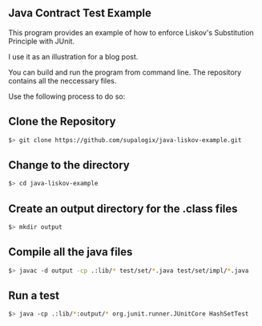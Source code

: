 Java Contract Test Example
--------------------------

This program provides an example of how to enforce Liskov's Substitution Principle with JUnit.

I use it as an illustration for a blog post.

You can build and run the program from command line. The repository contains all the neccessary files.

Use the following process to do so:

Clone the Repository
--------------------

```bash
$> git clone https://github.com/supalogix/java-liskov-example.git
```

Change to the directory
-----------------------

```bash
$> cd java-liskov-example
```

Create an output directory for the .class files
-----------------------------------------------

```bash
$> mkdir output
```

Compile all the java files
--------------------------

```bash
$> javac -d output -cp .:lib/* test/set/*.java test/set/impl/*.java
```

Run a test
----------

```bash
$> java -cp .:lib/*:output/* org.junit.runner.JUnitCore HashSetTest
```
